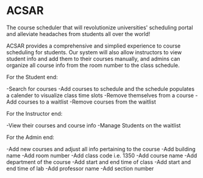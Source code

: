 # ACSAR
The course scheduler that will revolutionize universities' scheduling portal and alleviate headaches from students all over the world!

ACSAR provides a comprehensive and simplied experience to course scheduling for students. Our system will also allow instructors to view student info and add them to their courses manually, and admins can organize all course info from the room number to the class schedule.


For the Student end:

  -Search for courses
  -Add courses to schedule and the schedule populates a calender to visualize class time slots
  -Remove themselves from a course
  -Add courses to a waitlist
  -Remove courses from the waitlist

For the Instructor end:

  -View their courses and course info
  -Manage Students on the waitlist

For the Admin end:

  -Add new courses and adjust all info pertaining to the course
  -Add building name
  -Add room number
  -Add class code i.e. 1350
  -Add course name 
  -Add department of the course
  -Add start and end time of class
  -Add start and end time of lab
  -Add professor name
  -Add section number











